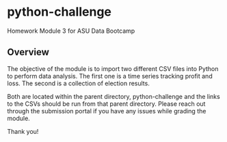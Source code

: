 # python-challenge
Homework Module 3 for ASU Data Bootcamp

## Overview

The objective of the module is to import two different CSV files into Python to perform data analysis. The first one is a time series tracking profit and loss. The second is a collection of election results. 

Both are located within the parent directory, python-challenge and the links to the CSVs should be run from that parent directory. Please reach out through the submission portal if you have any issues while grading the module. 

Thank you!
